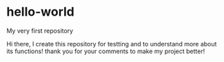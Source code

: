 # hello-world
My very first repository

Hi there, I create this repository for testting and to understand more about its functions!
thank you for your comments to make my project better!
